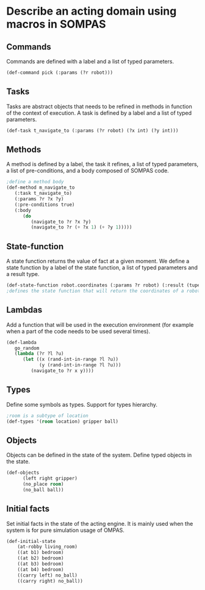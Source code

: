 # Describe an acting domain using macros in SOMPAS

## **Commands**

Commands are defined with a label and a list of typed parameters.

```lisp
(def-command pick (:params (?r robot)))
```

## **Tasks**

Tasks are abstract objects that needs to be refined in methods in function of the context of execution. A task is defined by a label and a list of typed parameters.

```lisp
(def-task t_navigate_to (:params (?r robot) (?x int) (?y int)))
```

## **Methods**

A method is defined by a label, the task it refines, a list of typed parameters, a list of pre-conditions, and a body composed of SOMPAS code.

```lisp
;define a method body
(def-method m_navigate_to 
   (:task t_navigate_to)
   (:params ?r ?x ?y)
   (:pre-conditions true)
   (:body
      (do
         (navigate_to ?r ?x ?y)
         (navigate_to ?r (+ ?x 1) (+ ?y 1)))))
```

## **State-function**

A state function returns the value of fact at a given moment.
We define a state function by a label of the state function, a list of typed parameters and a result type.

```lisp
(def-state-function robot.coordinates (:params ?r robot) (:result (tupe int int)))
;defines the state function that will return the coordinates of a robot.
```

## **Lambdas**

Add a function that will be used in the execution environment (for example when a part of the code needs to be used several times).

```lisp
(def-lambda
   go_random 
   (lambda (?r ?l ?u)
      (let ((x (rand-int-in-range ?l ?u))
            (y (rand-int-in-range ?l ?u)))
         (navigate_to ?r x y))))
```
## **Types**
Define some symbols as types.
Support for types hierarchy.
```lisp
;room is a subtype of location
(def-types '(room location) gripper ball)
```

## **Objects**

Objects can be defined in the state of the system. 
Define typed objects in the state.
```lisp
(def-objects
      (left right gripper)
      (no_place room)
      (no_ball ball))
```

## **Initial facts**

Set initial facts in the state of the acting engine.
It is mainly used when the system is for pure simulation usage of OMPAS.
```lisp
(def-initial-state
    (at-robby living_room)
    ((at b1) bedroom)
    ((at b2) bedroom)
    ((at b3) bedroom)
    ((at b4) bedroom)
    ((carry left) no_ball)
    ((carry right) no_ball))
```
